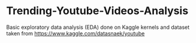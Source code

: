 # Trending-Youtube-Videos-Analysis
Basic exploratory data analysis (EDA) done on Kaggle kernels and dataset taken from https://www.kaggle.com/datasnaek/youtube
